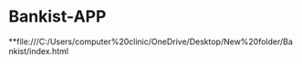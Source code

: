 # Bankist-APP
**file:///C:/Users/computer%20clinic/OneDrive/Desktop/New%20folder/Bankist/index.html
